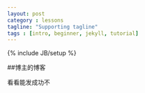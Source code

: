 ```yaml
---
layout: post
category : lessons
tagline: "Supporting tagline"
tags : [intro, beginner, jekyll, tutorial]
---
```

{% include JB/setup %}


##博主的博客

看看能发成功不